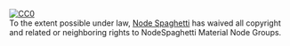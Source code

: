 <a rel="license"
   href="http://creativecommons.org/publicdomain/zero/1.0/">
  <img src="http://i.creativecommons.org/p/zero/1.0/88x31.png" style="border-style: none;" alt="CC0" />
</a>
<br />
To the extent possible under law,
<a rel="dct:publisher"
   href="nodeSpaghetti.xyz">
  <span property="dct:title">Node Spaghetti</span></a>
has waived all copyright and related or neighboring rights to
<span property="dct:title">NodeSpaghetti Material Node Groups</span>.
